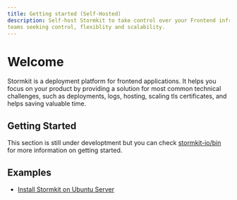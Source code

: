 ```yaml
---
title: Getting started (Self-Hosted)
description: Self-host Stormkit to take control over your Frontend infrastructure, perfect for 
teams seeking control, flexiblity and scalability.
---
```


# Welcome

<section>
Stormkit is a deployment platform for frontend applications. It helps you focus on your product by providing a solution for most common technical challenges, such as deployments, logs, hosting, scaling tls certificates, and helps saving valuable time.
</section>

## Getting Started

<section>
This section is still under developtment but you can check <a href="https://github.com/stormkit-io/bin" target="_blank" rel="noopener noreferrer">stormkit-io/bin</a> for more information on getting started.
</section>

## Examples

<section>

- [Install Stormkit on Ubuntu Server](https://github.com/stormkit-io/bin/blob/main/examples/ubuntu.md)

</section>
